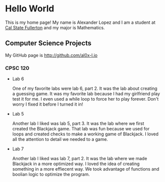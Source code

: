 # Hello World

This is my home page! My name is Alexander Lopez and I am a student at [Cal State Fullerton](http://www.fullerton.edu/) and my major is Mathematics.

## Computer Science Projects

My GitHub page is http://github.com/al0x-l.io

### CPSC 120

* Lab 6

    One of my favorite labs were lab 6, part 2. It was the lab about creating a guessing game. It was my favorite lab because I had my girlfriend play test it for me. I even used a while loop to force her to play forever. Don't worry I fixed it before I turned it in!

* Lab 5

    Another lab I liked was lab 5, part 3. It was the lab where we first created the Blackjack game. That lab was fun because we used for loops and created checks to make a working game of Blackjack. I loved all the attention to detail we needed to a game.

* Lab 7

    Another lab I liked was lab 7, part 2. It was the lab where we made Blackjack in a more optimized way. I loved the idea of creating something in a more effiecent way. We took advantage of functions and boolian logic to optimize the program.